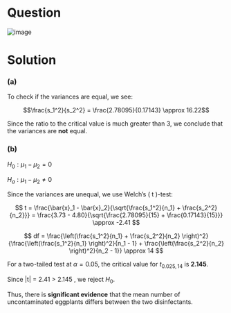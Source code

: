 # Question
![image](https://github.com/user-attachments/assets/d85bdf0a-e11a-426f-94e6-084f8167bf4d)

# Solution
### (a) 

To check if the variances are equal, we see:

$$\frac{s_1^2}{s_2^2} = \frac{2.78095}{0.17143} \approx 16.22$$

Since the ratio to the critical value is much greater than 3, we conclude that the variances are **not** equal.

### (b)

$H_0: \mu_1 - \mu_2 = 0$

$H_a: \mu_1 - \mu_2 \neq 0$

Since the variances are unequal, we use Welch’s \( t \)-test:

$$
t = \frac{\bar{x}_1 - \bar{x}_2}{\sqrt{\frac{s_1^2}{n_1} + \frac{s_2^2}{n_2}}} 
= \frac{3.73 - 4.80}{\sqrt{\frac{2.78095}{15} + \frac{0.17143}{15}}}
\approx -2.41
$$

$$
df = \frac{\left(\frac{s_1^2}{n_1} + \frac{s_2^2}{n_2} \right)^2}{\frac{\left(\frac{s_1^2}{n_1} \right)^2}{n_1 - 1} + \frac{\left(\frac{s_2^2}{n_2} \right)^2}{n_2 - 1}}
\approx 14
$$

For a two-tailed test at $\alpha = 0.05$, the critical value for $t_{0.025, 14}$ is **2.145**.

Since |t| = 2.41 > 2.145 , we reject $H_0$. 

Thus, there is **significant evidence** that the mean number of uncontaminated eggplants differs between the two disinfectants.
